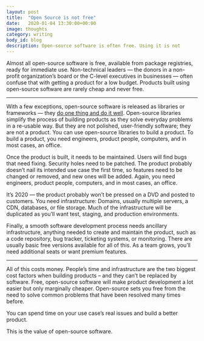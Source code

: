 ```yaml
---
layout: post
title:  "Open Source is not free"
date:   2020-01-04 13:30:00+00:00
image: thoughts
category: writing
body_id: blog
description: Open-source software is often free. Using it is not
---
```


Almost all open-source software is free, available from package registries, ready for immediate use. Non-technical leaders — the donors in a non-profit organization’s board or the C-level executives in businesses — often confuse that with getting a product for a low budget. Products built using open-source software are rarely cheap and never free. 

---

With a few exceptions, open-source software is released as libraries or frameworks — they [do one thing and do it well](https://en.wikipedia.org/wiki/Unix_philosophy#Do_One_Thing_and_Do_It_Well). Open-source libraries simplify the process of building products as they solve everyday problems in a re-usable way. But they are not polished, user-friendly software; they are not a product. You can use open-source libraries to build a product. To build a product, you need engineers, product people, computers, and in most cases, an office.

Once the product is built, it needs to be maintained. Users will find bugs that need fixing. Security holes need to be patched. The product probably doesn’t nail its intended use case the first time, so features need to be changed or removed, and new ones will be added. Again, you need engineers, product people, computers, and in most cases, an office.

It’s 2020 — the product probably won’t be pressed on a DVD and posted to customers. You need infrastructure: Domains, usually multiple servers, a CDN, databases, or file storage. Much of the infrastructure will be duplicated as you’ll want test, staging, and production environments. 

Finally, a smooth software development process needs ancillary infrastructure, anything needed to create and maintain the product, such as a code repository, bug tracker, ticketing systems, or monitoring. There are usually basic free versions available for all of this. As a team grows, you’ll need additional seats or want premium features. 

---

All of this costs money. People’s time and infrastructure are the two biggest cost factors when building products – and they can’t be replaced by software. Free, open-source software will make product development a lot easier but only marginally cheaper. Open-source sets you free from the need to solve common problems that have been resolved many times before.

You can spend time on your use case’s real issues and build a better product.

This is the value of open-source software. 
